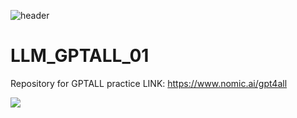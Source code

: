 ![header](https://capsule-render.vercel.app/api?type=waving&color=133b13&text=&animation=twinkling&height=80)

# LLM_GPTALL_01
Repository for GPTALL practice
LINK: https://www.nomic.ai/gpt4all

<img src="https://capsule-render.vercel.app/api?type=waving&color=133b13&height=150&section=footer" />